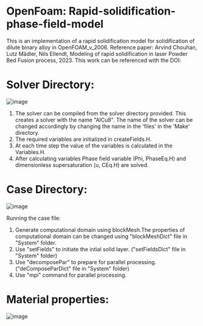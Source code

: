 # OpenFoam: Rapid-solidification-phase-field-model

This is an implementation of a rapid solidification model for solidification of dilute binary alloy in OpenFOAM_v_2006.
Reference paper: Arvind Chouhan, Lutz Mädler, Nils Ellendt, Modeling of rapid solidification in laser Powder Bed Fusion process, 2023.
This work can be referenced with the DOI: 

# Solver Directory: 
![image](https://github.com/ArvindChouhan/OpenFOAM-Rapid-solidification-phase-field-model/assets/101119473/15e70864-6bc5-4f7f-b7b1-a715e7f3bf55)


1. The solver can be compiled from the solver directory provided. This creates a solver with the name "AlCu8". The name of the solver can be changed accordingly by changing the name in the 'files' in the 'Make' directory.
2. The required variables are initialized in createFields.H.
3. At each time step the value of the variables is calculated in the Variables.H.
4. After calculating variables Phase field variable (Phi, PhaseEq.H) and dimensionless supersaturation (u, CEq.H) are solved.

# Case Directory: 
![image](https://github.com/ArvindChouhan/OpenFOAM-Rapid-solidification-phase-field-model/assets/101119473/3f776edb-ddfa-4e85-9ed6-b1deecdea8bf)

Running the case file:
1. Generate computational domain using blockMesh.The properties of computational domain can be changed using "blockMeshDict" file in "System" folder.
2. Use "setFields" to initiate the intial solid layer. ("setFieldsDict" file in "System" folder)
3. Use "decomposePar" to prepare for parallel processing. ("deComposeParDict" file in "System" folder)
4. Use "mpi" command for parallel processing.

# Material properties:
![image](https://github.com/ArvindChouhan/OpenFOAM-Rapid-solidification-phase-field-model/assets/101119473/759b7d28-fe5b-4ae6-97b4-0f06827b5353)





    
